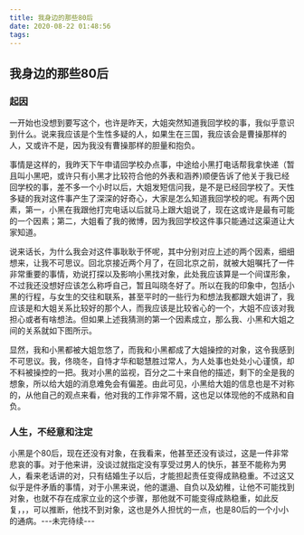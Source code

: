 ```yaml
---
title: 我身边的那些80后
date: 2020-08-22 01:48:56
tags:
---
```


## 我身边的那些80后

### 	起因

​	一开始也没想到要写这个，也许是昨天，大姐突然知道我回学校的事，我似乎意识到什么。说来我应该是个生性多疑的人，如果生在三国，我应该会是曹操那样的人，又或许不是，因为我没有曹操那样的胆量和抱负。

​	事情是这样的，我昨天下午申请回学校办点事，中途给小黑打电话帮我拿快递（暂且叫小黑吧，或许只有小黑才比较符合他的外表和涵养)顺便告诉了他关于我已经回学校的事，差不多一个小时以后，大姐发短信问我，是不是已经回学校了。天性多疑的我对这件事产生了深深的好奇心，大家是怎么知道我回学校的呢。有两个因素，第一，小黑在我跟他打完电话以后就马上跟大姐说了，现在这或许是最有可能的一个因素；第二，大姐看了我的微博，因为我回学校这件事只能通过这渠道让大家知道。

​	说来话长，为什么我会对这件事耿耿于怀呢，其中分别对应上述的两个因素，细细想来，让我不可思议。回北京接近两个月了，在回北京之前，就被大姐嘱托了一件非常重要的事情，劝说打探以及影响小黑找对象，此处我应该算是一个间谍形象，不过我还没想好应该怎么称呼自己，暂且叫晓冬好了。所以在我的印象中，包括小黑的行程，与女生的交往和联系，甚至平时的一些行为和想法我都跟大姐讲了，我应该是和大姐关系比较好的那个人，而我应该是比较省心的一个，大姐不应该对我担心或者有啥想法。但如果上述我猜测的第一个因素成立，那么我、小黑和大姐之间的关系就如下图所示。

​	显然，我和小黑都被大姐忽悠了，而我和小黑都成了大姐操控的对象，这令我感到不可思议。我，佟晓冬，自恃才华和聪慧胜过常人，为人处事也处处小心谨慎，却不料被操控的一把。我对小黑的监视，百分之二十来自他的描述，剩下的全是我的想象，所以给大姐的消息难免会有偏差。由此可见，小黑给大姐的信息也是不对称的，从他自己的观点来看，他对我的工作非常不屑，这也足以体现他的不成熟和自负。

### 	人生，不经意和注定

​	小黑是个80后，现在还没有对象，在我看来，他甚至还没有谈过，这是一件非常悲哀的事。对于他来讲，没谈过就指定没有享受过男人的快乐，甚至不能称为男人，看来老话讲的对，只有结婚生子以后，才能担起责任变得成熟稳重。不过这又似乎是件矛盾的事情，对于小黑来说，他的邋遢、自负以及幼稚，让他不可能找到对象，也就不存在成家立业的这个步骤，那他就不可能变得成熟稳重，如此反复，，，可以推断，他找不到对象，这也是外人担忧的一点，也是80后的一个小小的通病。
​	---未完待续---

​	